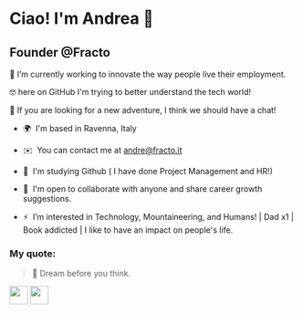 Ciao! I'm Andrea 👋
=============================================================================================================================

Founder @Fracto
---------------------------------------

🔭 I’m currently working to innovate the way people live their employment.

🤓 here on GitHub I'm trying to better understand the tech world! 

💬 If you are looking for a new adventure, I think we should have a chat!


* 🌍  I'm based in Ravenna, Italy
* ✉️  You can contact me at [andre@fracto.it](mailto:andre@fracto.it)
* 🧠  I'm studying Github ( I have done Project Management and HR!)
* 🤝  I'm open to collaborate with anyone and share career growth suggestions. 
  
* ⚡  I’m interested in Technology, Mountaineering, and Humans! | Dad x1 | Book addicted | I like to have an impact on people's life.

### My quote: 

> 🥠 Dream before you think. 

<p align="left"> <a href="https://www.github.com/Andrez111" target="_blank" rel="noreferrer"><img src="https://raw.githubusercontent.com/danielcranney/readme-generator/main/public/icons/socials/github.svg" width="32" height="32" /></a> <a href="https://www.linkedin.com/in/andrea-zuppicich/" target="_blank" rel="noreferrer"><img src="https://raw.githubusercontent.com/danielcranney/readme-generator/main/public/icons/socials/linkedin.svg" width="32" height="32" /></a></p>
